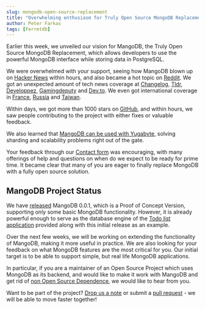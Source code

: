 ```yaml
---
slug: mongodb-open-source-replacement
title: "Overwhelming enthusiasm for Truly Open Source MongoDB Replacement"
author: Peter Farkas
tags: [Ferretdb]
---
```


Earlier this week, we unveiled our vision for MangoDB, the Truly Open Source MongoDB Replacement, which allows developers to use the powerful MongoDB interface while storing data in PostgreSQL.

<!--truncate-->

We were overwhelmed with your support, seeing how MangoDB blown up on [Hacker News](https://news.ycombinator.com/item?id=29071623 "https://news.ycombinator.com/item?id=29071623") within hours, and also became a hot topic on [Reddit](https://www.reddit.com/r/programming/comments/qlyalj/mangodb_a_truly_open_source_mongodb_alternative/ "https://www.reddit.com/r/programming/comments/qlyalj/mangodb_a_truly_open_source_mongodb_alternative/").
We got an unexpected amount of tech news coverage at [Changelog](https://changelog.com/news/mangodb-a-truly-open-source-mongodb-alternative-d3o0 "https://changelog.com/news/mangodb-a-truly-open-source-mongodb-alternative-d3o0"), [Tldr](https://tldr.tech/newsletter/2021-11-02 "https://tldr.tech/newsletter/2021-11-02"), [Developpez](http://www.developpez.net/forums/d2120659/bases-donnees/nosql/mangodb-veritable-alternative-open-source-mongodb/ "http://www.developpez.net/forums/d2120659/bases-donnees/nosql/mangodb-veritable-alternative-open-source-mongodb/"), [Gamingdeputy](https://www.gamingdeputy.com/mangodb-project-develops-mongodb-protocol-implementation-on-top-of-postgresql/ "https://www.gamingdeputy.com/mangodb-project-develops-mongodb-protocol-implementation-on-top-of-postgresql/") and [Dev.to](https://dev.to/manishfoodtechs/mongodb-best-alternative-is-mangodb-try-it-57le "https://dev.to/manishfoodtechs/mongodb-best-alternative-is-mangodb-try-it-57le").
We even got international coverage in [France](https://www.developpez.net/forums/d2120659/bases-donnees/nosql/mangodb-veritable-alternative-open-source-mongodb/ "https://www.developpez.net/forums/d2120659/bases-donnees/nosql/mangodb-veritable-alternative-open-source-mongodb/"), [Russia](https://www.opennet.ru/opennews/art.shtml?num=56086 "https://www.opennet.ru/opennews/art.shtml?num=56086") and [Taiwan](https://blog.gslin.org/archives/2021/11/04/10404/mangodb%ef%bc%9a%e6%8b%bf-postgresql-%e7%95%b6%e4%bd%9c%e5%be%8c%e7%ab%af%e7%9a%84-mongodb-%e7%9b%b8%e5%ae%b9%e5%b1%a4/ "https://blog.gslin.org/archives/2021/11/04/10404/mangodb%ef%bc%9a%e6%8b%bf-postgresql-%e7%95%b6%e4%bd%9c%e5%be%8c%e7%ab%af%e7%9a%84-mongodb-%e7%9b%b8%e5%ae%b9%e5%b1%a4/").

Within days, we got more than 1000 stars on [GitHub](https://github.com/MangoDB-io/MangoDB "https://github.com/MangoDB-io/MangoDB"), and within hours, we saw people contributing to the project with either fixes or valuable feedback.

We also learned that [MangoDB can be used with Yugabyte](https://dev.to/yugabyte/open-sourcemongodb-api-to-yugabytedb-with-mangodb-proxy-22ka "https://dev.to/yugabyte/open-sourcemongodb-api-to-yugabytedb-with-mangodb-proxy-22ka"), solving sharding and scalability problems right out of the gate.

Your feedback through our [Contact form](https://www.ferretdb.io/contact/ "Contact") was encouraging, with many offerings of help and questions on when do we expect to be ready for prime time.
It became clear that many of you are eager to finally replace MongoDB with a fully open source solution.

## MangoDB Project Status

We have [released](https://github.com/MangoDB-io/MangoDB/releases/tag/v0.0.1 "https://github.com/MangoDB-io/MangoDB/releases/tag/v0.0.1") MangoDB 0.0.1, which is a Proof of Concept Version, supporting only some basic MongoDB functionality.
However, it is already powerful enough to serve as the database engine of the [Todo list application](https://github.com/MangoDB-io/example "https://github.com/MangoDB-io/example") provided along with this initial release as an example.

Over the next few weeks, we will be working on extending the functionality of MangoDB, making it more useful in practice.
We are also looking for your feedback on what MongoDB features are the most critical for you.
Our initial target is to be able to support simple, but real life MongoDB applications.

In particular, if you are a maintainer of an Open Source Project which uses MongoDB as its backend, and would like to make it work with MangoDB and get rid of [non Open Source Dependence](https://opensource.org/node/1099 "https://opensource.org/node/1099"), we would like to hear from you.

Want to be part of the project?
[Drop us a note](https://www.ferretdb.io/contact/ "Contact") or submit a [pull request](https://github.com/MangoDB-io/MangoDB "https://github.com/MangoDB-io/MangoDB") - we will be able to move faster together!
